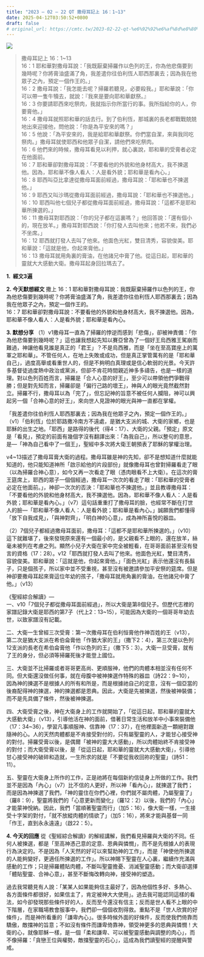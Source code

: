```yaml
---
title: "2023 – 02 – 22 QT 撒母耳記上 16：1~13"
date: 2025-04-12T03:50:52+0800
draft: false
# original_url: https://cmtc.tw/2023-02-22-qt-%e6%92%92%e6%af%8d%e8%80%b3%e8%a8%98%e4%b8%8a-16%ef%bc%9a113
---
```


![](/images/qt.jpg)
> 撒母耳記上 16：1\~13  
> 16：1 耶和華對撒母耳說：「我既厭棄掃羅作以色列的王，你為他悲傷要到幾時呢？你將膏油盛滿了角，我差遣你往伯利恆人耶西那裏去；因為我在他眾子之內，預定一個作王的。」  
> 16：2 撒母耳說：「我怎能去呢？掃羅若聽見，必要殺我。」耶和華說：「你可以帶一隻牛犢去，就說：『我來是要向耶和華獻祭。』  
> 16：3 你要請耶西來吃祭肉，我就指示你所當行的事。我所指給你的人，你要膏他。」  
> 16：4 撒母耳就照耶和華的話去行。到了伯利恆，那城裏的長老都戰戰兢兢地出來迎接他，問他說：「你是為平安來的嗎？」  
> 16：5 他說：「為平安來的，我是給耶和華獻祭。你們當自潔，來與我同吃祭肉。」撒母耳就使耶西和他眾子自潔，請他們來吃祭肉。  
> 16：6 他們來的時候，撒母耳看見以利押，就心裏說，耶和華的受膏者必定在他面前。  
> 16：7 耶和華卻對撒母耳說：「不要看他的外貌和他身材高大，我不揀選他。因為，耶和華不像人看人：人是看外貌；耶和華是看內心。」  
> 16：8 耶西叫亞比拿達從撒母耳面前經過，撒母耳說：「耶和華也不揀選他。」  
> 16：9 耶西又叫沙瑪從撒母耳面前經過，撒母耳說：「耶和華也不揀選他。」  
> 16：10 耶西叫他七個兒子都從撒母耳面前經過，撒母耳說：「這都不是耶和華所揀選的。」  
> 16：11 撒母耳對耶西說：「你的兒子都在這裏嗎？」他回答說：「還有個小的，現在放羊。」撒母耳對耶西說：「你打發人去叫他來；他若不來，我們必不坐席。」  
> 16：12 耶西就打發人去叫了他來。他面色光紅，雙目清秀，容貌俊美。耶和華說：「這就是他，你起來膏他。」  
> 16：13 撒母耳就用角裏的膏油，在他諸兄中膏了他。從這日起，耶和華的靈就大大感動大衛。撒母耳起身回拉瑪去了。

**1.  經文3遍**

**2. 今天默想經文**
撒上 16：1 耶和華對撒母耳說：我既厭棄掃羅作以色列的王，你為他悲傷要到幾時呢？你將膏油盛滿了角，我差遣你往伯利恆人耶西那裏去；因為我在他眾子之內，預定一個作王的。  
16：7 耶和華卻對撒母耳說：不要看他的外貌和他身材高大，我不揀選他。因為，耶和華不像人看人：人是看外貌；耶和華是看內心。

**3. 默想分享**
（1）v1撒母耳一直為了掃羅的悖逆而感到「悲傷」，卻被神責備：「你為他悲傷要到幾時呢？」這也讓我想起先知以賽亞曾為了一個好王烏西雅王駕崩而難過，神讓他看見誰是真正的「君王」？不是烏西雅，而是「坐在至高寶座上的萬軍之耶和華」。不管任何人，在地上失敗或成功，但是真正掌管萬有的是「耶和華自己」，過度高舉或看重世人的，但是不夠明白真理或是信心軟弱的光景。今天許多基督徒過度熱中政治或黨派，但卻不肯花時間親近神多多禱告，也是一樣的道理。對以色列百姓而言，掃羅是「合人心意的好王」，至少可以帶領他們爭戰得勝；但是對先知而言，掃羅卻是「偏行己路的壞王」，神與人的眼光竟然截然對立。掃羅不行，撒母耳以為「完了」，但忘記神的旨意不被任何人攔阻，神可以興起另一個「合神心意的好王」，來向世人見證神的眼光與神一直都在掌權。

「我差遣你往伯利恆人耶西那裏去；因為我在他眾子之內，預定一個作王的。」（v1）「伯利恆」位於耶路撒冷南方不遠處，是猶大支派的城、大衛的家鄉，也是耶穌的出生之地。「耶西」是路得的後代（得4：17）、大衛的父親。「預定」原文是「看見」，預定的前面有幾個字沒有翻譯出來：「為我自己」，所以整句的意思，是—「神為自己看中了一個王」，聖經中多次將大衛王朝預表了耶穌的掌權治理。

v4\~13描述了撒母耳膏大衛的過程。撒母耳雖是神的先知，卻不是想知道什麼就能知道的，他只能知道神所「啟示給他的片段部份」就像撒母耳也曾對掃羅看走了眼（以為掃羅合神心意），如今又再一次看走了眼（憑肉眼看不上大衛）。在這次的膏王筵席上，耶西的眾子一個個經過，撒母耳一次次的看走了眼：「耶和華的受膏者必定在他面前。」，神卻一次次的否決：「耶和華也不揀選他。」並且教導撒母耳：「不要看他的外貌和他身材高大，我不揀選他。因為，耶和華不像人看人：人是看外貌；耶和華是看內心。」（v7）這句話重重打了撒母耳的臉，也經常不斷在打世人的臉—「耶和華不像人看人：人是看外貌；耶和華是看內心。」誠願我們都懂得「放下自我成見」，「與神對齊」，「明白神的心意」，成為神所喜悅的器皿。

（2）7個兒子都經過撒母耳面前，撒母耳：「這都不是耶和華所揀選的。」（v10）這下就難堪了，後來發現原來還有一個最小的，是父親看不上眼的，還在放羊，絲毫未被列在考慮之列。顯然小兒子大衛在家中完全被輕看，在哥哥面前甚至沒有發言的資格（17：28）。v12「耶西就打發人去叫了他來。他面色光紅，雙目清秀，容貌俊美。耶和華說：「這就是他，你起來膏他。」「面色光紅」表示他還沒有長鬍子，只是個孩子，所以家中並不受重視，甚至沒有被邀請參加平安祭的筵席。但是神卻要撒母耳起來膏這位年幼的孩子，「撒母耳就用角裏的膏油，在他諸兄中膏了他。」（v13）

《聖經綜合解讀》—  
一、v10「7個兒子都從撒母耳面前經過」，所以大衛是第8個兒子。但歷代志裡的家譜記錄大衛是耶西的第7子（代上2：13\~15），可能因為大衛的一個哥哥年幼去世，以致家譜沒有記載。

二、大衛一生曾經三次受膏：第一次撒母耳在伯利恒膏他作神百姓的王（v13），第二次是猶大支派在希伯侖膏他「作猶大家的王」（撒下2：4），第三次是以色列12支派的長老在希伯侖膏他「作以色列的王」（撒下5：3）。大衛一旦受膏，就有了王的身分，但必須等掃羅死後才能登上國位。

三、大衛並不比掃羅或者哥哥更高尚、更順服神，他們的肉體本相並沒有任何不同。但大衛還沒做任何事，就在母腹中被神揀選作特殊的器皿（詩22：9\~10），因為神的揀選不是根據人的所有和所是，而是根據祂自己的定意，沒有一個亞當的後裔配得神的揀選，神的揀選都是恩典。因此，大衛是先被揀選，然後被神裝備；而不是先具備了條件，然後被神揀選。

四、大衛受膏之後，神在大衛身上的工作就開始了，「從這日起，耶和華的靈就大大感動大衛」（v13），引導他活在神的面前，借著日常生活和放羊中小事來裝備他（17：34\~36），學習凡事順服神、信靠神（17：37），在他裡面新造一顆絕對跟隨神的心。人的天然肉體都是不肯接受對付的，只有屬聖靈的人，才能甘心接受神的對付。掃羅受膏以後，是偶爾「被神的靈大大感動」，所以肉體始終不肯接受神的對付；而大衛受膏以後，是「從這日起，耶和華的靈就大大感動大衛」，引導他甘心接受神的破碎和造就，一生所求的就是「不要從我收回祢的聖靈」（詩51：11）。

五、聖靈在大衛身上所作的工作，正是祂將在每個新約信徒身上所做的工作。我們並不是因為「內心」（v7）比不信的人更好，所以神「看內心」，就揀選了我們；而是因為神揀選了我們，「神的靈住在你們心裡，你們就不屬肉體，乃屬聖靈了」（羅8：9），聖靈將我們的「心意更新而變化」（羅12：2）以後，我們的「內心」才能蒙神悅納。因此，我們「當順著聖靈而行」（加5：16），像大衛一樣，一生接受十字架的對付，「就不放縱肉體的情欲了」（加5：16），將來才能與基督一同「作王，直到永永遠遠」（啟22：5）。

**4. 今天的回應**
從《聖經綜合解讀》的解經講解，我們看見掃羅與大衛的不同。任何人被揀選，都是「至高神憑己意的定意、恩典與憐憫」，而不是先根據人的表現行為決定的。不是因為「人天然的好可以來幫助神的工作」，而是「神使他所揀選的人能夠變好，更適任所揀選的工作」。所以神賜下聖靈在人心裏，繼續作充滿與感動的工作；只是掃羅體貼肉體，不斷叫聖靈擔憂、消滅聖靈感動；而大衛卻選擇「體貼聖靈、合神心意」，甚至不斷悔改轉向神，接受神的塑造。

過去我常聽見有人說：「某某人如果能夠信主最好了，因為他個性多好、多熱心、各方面條件都很好，如果信主了，肯定被神大大使用」。過去我可能認同這樣的看法，如今卻發現那些條件好的人，反而至今還沒有信主；反而是世人看不上眼的中下階層，在家職場教會服事中，我們卻一個個收割得救。重點不是「世人欣賞的好條件」，而是神所看重的「謙卑內心」。很多時候外面的好條件，反而使我們倚靠而驕傲，敵擋神的旨意；不如沒有條件而謙卑倚靠神，領受神更多的恩典與憐憫！大衛的心，就像耶穌一樣，是一個「柔和謙卑、可以被聖靈感動與調整的肉心」，而不像掃羅：「貪戀王位與權勢，敵擋聖靈的石心」，這成為我們讀聖經的提醒與警戒。
